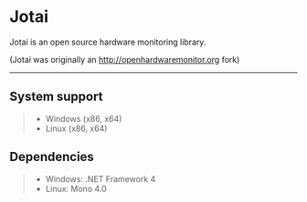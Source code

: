 Jotai
===================

Jotai is an open source hardware monitoring library.

(Jotai was originally an http://openhardwaremonitor.org fork)

----------
## System support
> - Windows (x86, x64)
> - Linux (x86, x64)

## Dependencies
> - Windows: .NET Framework 4
> - Linux: Mono 4.0
